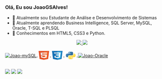 ### Olá, Eu sou JoaoGSAlves!

- 🔭 Atualmente sou Estudante de Análise e Desenvolvimento de Sistemas
- 🌱 Atualmente aprendendo Business Intelligence, SQL Server, MySQL, Oracle, T-SQL e PLSQL
- 🎇 Conhecimentos em HTML5, CSS3 e Python.

<div align="center">
  <a href="https://github.com/JoaoGSAlves">
  <img height="150cm" src="https://github-readme-stats.vercel.app/api?username=JoaoGSAlves&show_icons=true&theme=monokai&include_all_commits=true&count_private=true"/>
  <img height="100cm" src="https://github-readme-stats.vercel.app/api/top-langs/?username=JoaoGSAlves&layout=compact&langs_count=7&theme=monokai"/>
</div>
  
 <div style="display: inline_block"><br>
  <img align="center" alt="Joao-mySQL" height="30" width="40" src="https://cdn.jsdelivr.net/gh/devicons/devicon/icons/mysql/mysql-original.svg">
  <img align="center" alt="Joao-HTML" height="30" width="40" src="https://raw.githubusercontent.com/devicons/devicon/master/icons/html5/html5-original.svg">
  <img align="center" alt="Joao-CSS" height="30" width="40" src="https://raw.githubusercontent.com/devicons/devicon/master/icons/css3/css3-original.svg">
  <img align="center" alt="Joao-Python" height="30" width="40" src="https://raw.githubusercontent.com/devicons/devicon/master/icons/python/python-original.svg">
  <img align="center" alt="Joao-Oracle" height="30" width="40" src="https://cdn.jsdelivr.net/gh/devicons/devicon/icons/oracle/oracle-original.svg">
   
</div>
  
  ##
  
<div> 
  <a href="https://www.instagram.com/_joaoalves_/" target="_blank"><img src="https://img.shields.io/badge/-Instagram-%23E4405F?style=for-the-badge&logo=instagram&logoColor=white" target="_blank"></a>
  <a href = "mailto:joaog.silalves@gmail.com"><img src="https://img.shields.io/badge/Gmail-D14836?style=for-the-badge&logo=gmail&logoColor=white" target="_blank"></a>
  <a href="" target="_blank"><img src="https://img.shields.io/badge/-LinkedIn-%230077B5?style=for-the-badge&logo=linkedin&logoColor=white" target="_blank"></a> 
 
</div>
